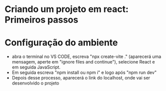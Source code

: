 # Criando um projeto em react: Primeiros passos

# Configuração do ambiente
- abra o terminal no VS CODE, escreva "npx create-vite ." (aparecerá uma mensagem, aperte em "ignore files and continue"), selecione React e em seguida JavaScript.
- Em seguida escreva "npm install ou npm i" e logo após "npm run dev" 
- Depois desse processo, aparecerá o link do localhost, onde vai ser desenvolvido o projeto
